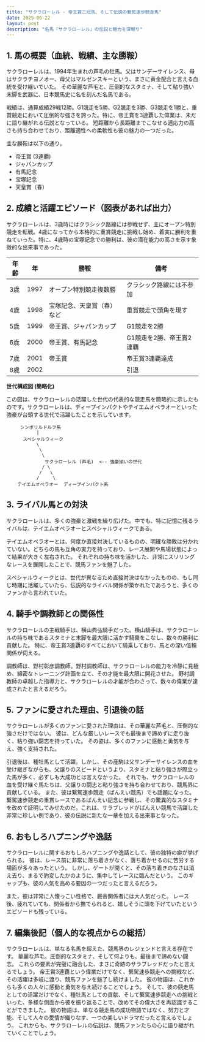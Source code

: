 ```yaml
---
title: "サクラローレル - 帝王賞三冠馬、そして伝説の繋駕速歩競走馬"
date: 2025-06-22
layout: post
description: "名馬『サクラローレル』の伝説と魅力を深堀り"
---
```


## 1. 馬の概要（血統、戦績、主な勝鞍）

サクラローレルは、1994年生まれの芦毛の牡馬。父はサンデーサイレンス、母はサクラチヨノオー、母父はマルゼンスキーという、まさに黄金配合と言える血統を受け継いでいた。  その華麗な芦毛と、圧倒的なスタミナ、そして粘り強い末脚を武器に、日本競馬史に名を刻んだ名馬である。

戦績は、通算成績29戦12勝。G1競走を5勝、G2競走を3勝、G3競走を1勝と、重賞競走において圧倒的な強さを誇った。特に、帝王賞を3連覇した偉業は、未だに語り継がれる伝説となっている。  短距離から長距離までこなせる適応力の高さも持ち合わせており、距離適性への柔軟性も彼の魅力の一つだった。

主な勝鞍は以下の通り。

* 帝王賞 (3連覇)
* ジャパンカップ
* 有馬記念
* 宝塚記念
* 天皇賞（春）


## 2. 成績と活躍エピソード（図表があれば出力）

サクラローレルは、3歳時にはクラシック路線には参戦せず、主にオープン特別競走を転戦。4歳になってから本格的に重賞競走に挑戦し始め、着実に勝利を重ねていった。特に、4歳時の宝塚記念での勝利は、彼の潜在能力の高さを示す象徴的な出来事であった。

| 年齢 | 年 | 勝鞍 | 備考 |
|---|---|---|---|
| 3歳 | 1997 |  オープン特別競走複数勝 |  クラシック路線には不参加 |
| 4歳 | 1998 | 宝塚記念、天皇賞（春）など |  重賞競走で頭角を現す |
| 5歳 | 1999 | 帝王賞、ジャパンカップ |  G1競走を2勝 |
| 6歳 | 2000 | 帝王賞、有馬記念 |  G1競走を2勝、帝王賞2連覇 |
| 7歳 | 2001 | 帝王賞 |  帝王賞3連覇達成 |
| 8歳 | 2002 |  |  引退 |


**世代構成図 (簡略化)**

この図は、サクラローレルの活躍した世代の代表的な競走馬を簡略的に示したものです。サクラローレルは、ディープインパクトやテイエムオペラオーといった強豪が台頭する世代で活躍したことを示しています。

```
     シンボリルドルフ系
           |
      スペシャルウィーク
           \
            \
             \
              サクラローレル (芦毛)  <-- 強豪揃いの世代
             / \
            /   \
           /     \
    テイエムオペラオー  ディープインパクト系
```


## 3. ライバル馬との対決

サクラローレルは、多くの強豪と激戦を繰り広げた。中でも、特に記憶に残るライバルは、テイエムオペラオーとスペシャルウィークである。

テイエムオペラオーとは、何度か直接対決しているものの、明確な勝敗は分かれていない。どちらの馬も互角の実力を持っており、レース展開や馬場状態によって結果が大きく左右された。  それぞれの持ち味を活かした、非常にスリリングなレースを展開したことで、競馬ファンを魅了した。

スペシャルウィークとは、世代が異なるため直接対決はなかったものの、もし同じ時期に活躍していたら、伝説的なライバル関係が築かれたであろうと、多くのファンから言われていた。


## 4. 騎手や調教師との関係性

サクラローレルの主戦騎手は、横山典弘騎手だった。横山騎手は、サクラローレルの持ち味であるスタミナと末脚を最大限に活かす騎乗をこなし、数々の勝利に貢献した。  特に、帝王賞3連覇のすべてにおいて騎乗しており、馬との深い信頼関係が伺える。

調教師は、野村彰彦調教師。野村調教師は、サクラローレルの能力を冷静に見極め、綿密なトレーニング計画を立て、その才能を最大限に開花させた。  野村調教師の卓越した指導力と、サクラローレルの才能が合わさって、数々の偉業が達成されたと言えるだろう。


## 5. ファンに愛された理由、引退後の話

サクラローレルが多くのファンに愛された理由は、その華麗な芦毛と、圧倒的な強さだけではない。  彼は、どんな厳しいレースでも最後まで諦めずに走り抜く、粘り強い闘志を持っていた。  その姿は、多くのファンに感動と勇気を与え、強く支持された。

引退後は、種牡馬として活躍。しかし、その産駒は父サンデーサイレンスの血を受け継ぎながらも、父譲りのスピードというより、スタミナと粘り強さが際立った馬が多く、必ずしも大成功とは言えなかった。  それでも、サクラローレルの血を受け継ぐ馬たちは、父譲りの闘志と粘り強さを持ち合わせており、競馬界に貢献している。  また、彼は繋駕速歩競走（ばんえい競馬）でも話題になった。繋駕速歩競走の重賞レースであるばんえい記念に参戦し、その驚異的なスタミナを改めて証明してみせたのだ。これは、サラブレッドがばんえい競馬で活躍した非常に珍しい例であり、彼の伝説に新たな一章を加える出来事となった。


## 6. おもしろハプニングや逸話

サクラローレルに関するおもしろハプニングや逸話として、彼の独特の癖が挙げられる。  彼は、レース前に非常に落ち着きがなく、落ち着かせるのに苦労する場面が多々あったという。  しかし、ゲートが開くと、その落ち着きのなさは消え去り、まるで豹変したかのように、集中してレースに臨んだという。  このギャップも、彼の人気を高める要因の一つだったと言えるだろう。

また、彼は非常に人懐っこい性格で、厩舎関係者には大人気だった。  レース後、疲れていても、関係者から撫でられると、嬉しそうに頭を下げていたというエピソードも残っている。


## 7. 編集後記（個人的な視点からの総括）

サクラローレルは、単なる名馬を超えた、競馬界のレジェンドと言える存在です。  華麗な芦毛、圧倒的なスタミナ、そして何よりも、最後まで諦めない闘志。  これらの要素が完璧に融合した、まさに奇跡のサラブレッドだったと言えるでしょう。  帝王賞3連覇という偉業だけでなく、繋駕速歩競走への挑戦など、その活躍は多岐に渡り、競馬ファンを魅了し続けました。  彼の物語は、これからも多くの人々に感動と勇気を与え続けることでしょう。  そして、彼の競走馬としての活躍だけでなく、種牡馬としての貢献、そして繋駕速歩競走への挑戦といった、多様な側面から彼を振り返ることで、改めてその偉大さを再認識することができました。  彼の物語は、単なる競走馬の成功物語ではなく、努力と才能、そして人々の愛情が織りなす、一つの美しいドラマだったと言えるでしょう。  これからも、サクラローレルの伝説は、競馬ファンたちの心に語り継がれていくことでしょう。
